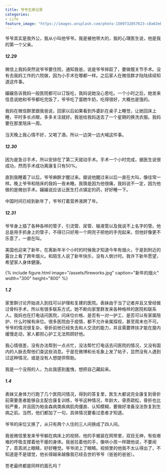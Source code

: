 ```yaml
---
title: 爷爷生病记录
categories:
- Life
feature_image: "https://images.unsplash.com/photo-1509732057623-c8a63eb59dd7?ixlib=rb-1.2.1&ixid=MnwxMjA3fDB8MHxwaG90by1wYWdlfHx8fGVufDB8fHx8&auto=format&fit=crop&w=1770&q=80"
---
```

爷爷其实是我外公，我从小叫他爷爷。我是被他带大的，我的心理医生说，他是我的第一个父亲。
##### 12.29
微信上我妈突然说爷爷要住院，通知我爸，说是爷爷摔跤了，要做髋关节手术。没有去我妈工作的六院做，因为小手术在哪都一样。之后家人在微信群才陆陆续续知道这件事。<br/><br/>
嬢嬢告诉我妈一般医院都可以订饭吃，我妈说她没心思吃。一个小时之后，她发来信息说她和爷爷都吃完饭了，爷爷吃了蛋糕牛奶，吃得很好，大概也是饿的。<br/><br/>
我妈在微信群里跟我爸说，回家以后如果看到外婆趴在桌子上睡觉，让她回床上睡，平时多长点眼，多多关注就好。我爸给我妈送去了一个星期的换洗衣服。我妈要在那里陪床一周。<br/><br/>
当天晚上我心情不好，又喝了酒，所以一边哭一边大喊这件事。

##### 12.30
因为是急诊手术，所以安排在了第二天就动手术。手术一个小时完成，据医生说很成功，然而手术成功离康复只有50%。<br/><br/>
直到我睡着了以后，爷爷麻醉才醒过来。据说他醒过来以后一直在大叫，像往常一样。晚上爷爷和陪床的我妈一夜未睡。我猜是因为他很痛，我妈说不一定，因为他做的是微创手术。嬢嬢说应该让医生打点镇定的药，好好睡一下。<br/><br/>
中国时间已经到新年了，爷爷打着营养液跨了年。

##### 12.31
爷爷身上插了各种各样的管子，引流管、尿管、输液管以及我说不上名字的管。他总是用手抓身上的管子，不得已只好用一个网兜子把他的手兜起来，但他好像更不乐意了，一直在叫。<br/><br/>
美国也迎来了新年，在离新年半个小时的时候我才知道今年有烟火，于是到附近的露台上看了跨年烟火。和陌生人说了新年快乐，没有人倒计时。我许下新年愿望，希望家人身体健康。

{% include figure.html image="/assets/fireworks.jpg" caption="新年的烟火" width="300" height="800" %}


##### 1.2
家里群讨论开始进入到找可以护理和复建的医院。表妹由于当了记者并且又曾经做过骨科手术，所以有很多联系方式。她不断向家里群发来各种格样的医院和联系人。我妈也在打电话问医院，问床位价格、是否有一对一护工、是否可以有家属陪护、什么时候有床位。很多医院由于疫情，都不允许亲属探视，甚至周末也不可。爷爷的情况很复杂，骨折前他已经失去和人交流的能力，并且需要搀扶才能在屋内缓慢走动，家人都担心护工无法照顾好他。<br/><br/>
我心情很差，没有办法帮到一点点忙，没法帮忙打电话去问医院的情况，又没有国内的人脉去帮他们查这些消息。于是在微博和长毛象上发了帖子，显然没有人遇到过这种情况，或是没有人想提供帮助。<br/><br/>
我是一个没用的人，为此我感到羞愧，想把自己藏起来。
##### 1.4
表妹又身体力行跑了几个医院问情况，得到的答复里，医生大都说完全康复到骨折前需要患者能够自主配合康复训练，爷爷这种情况，年龄大，骨质疏松，骨折也比较严重，并且因为帕金森病类疾病肌肉僵直、认知模糊，要做好准备没法恢复到生病之前。当然，他们都加了一句，具体情况要看过患者才知道。<br/><br/>
爷爷的床位又换了，从只有两个人住的三人间换成了四人间。<br/><br/>
我爸微信里发来爷爷躺在病床上的视频，他的手被装在网带里，双目无神，有些艰难的呼吸支撑着他干瘪的身体。我爸拉着他的手，像哄小孩一样跟他说，不要闹了，乖乖闭上眼睛，好好睡觉。爷爷闭上了眼睛。视频里的他我不太认得出了，不知道是不是错觉，他长得越来越像我已经去世的爷爷（爸爸的爸爸）。<br/><br/>
苍老最终都是同样的面孔吗？

